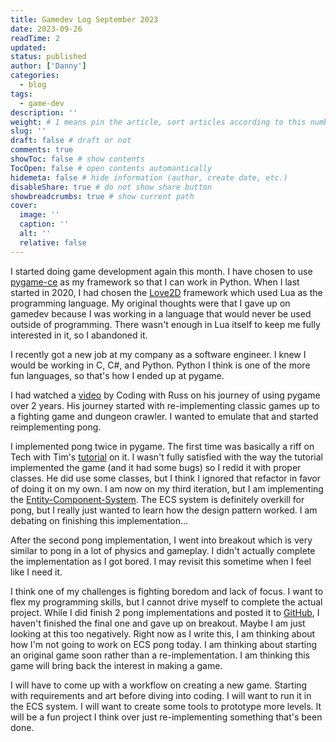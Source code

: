 ```yaml
---
title: Gamedev Log September 2023
date: 2023-09-26
readTime: 2
updated:
status: published
author: ['Danny']
categories:
  - blog
tags:
  - game-dev
description: ''
weight: # 1 means pin the article, sort articles according to this number
slug: ''
draft: false # draft or not
comments: true
showToc: false # show contents
TocOpen: false # open contents automantically
hidemeta: false # hide information (author, create date, etc.)
disableShare: true # do not show share button
showbreadcrumbs: true # show current path
cover:
  image: ''
  caption: ''
  alt: ''
  relative: false
---
```


I started doing game development again this month. I have chosen to use
[pygame-ce](https://pyga.me/) as my framework so that I can work in Python. When
I last started in 2020, I had chosen the [Love2D](https://love2d.org/) framework
which used Lua as the programming language. My original thoughts were that I
gave up on gamedev because I was working in a language that would never be used
outside of programming. There wasn't enough in Lua itself to keep me fully
interested in it, so I abandoned it.

I recently got a new job at my company as a software engineer. I knew I would be
working in C, C#, and Python. Python I think is one of the more fun languages,
so that's how I ended up at pygame.

I had watched a [video](https://www.youtube.com/watch?v=lzHLPaU7UUE) by Coding
with Russ on his journey of using pygame over 2 years. His journey started with
re-implementing classic games up to a fighting game and dungeon crawler. I
wanted to emulate that and started reimplementing pong.

I implemented pong twice in pygame. The first time was basically a riff on Tech
with Tim's [tutorial](https://www.youtube.com/watch?v=vVGTZlnnX3U) on it. I
wasn't fully satisfied with the way the tutorial implemented the game (and it
had some bugs) so I redid it with proper classes. He did use some classes, but I
think I ignored that refactor in favor of doing it on my own. I am now on my
third iteration, but I am implementing the
[Entity-Component-System](https://en.wikipedia.org/wiki/Entity_component_system).
The ECS system is definitely overkill for pong, but I really just wanted to
learn how the design pattern worked. I am debating on finishing this
implementation...

After the second pong implementation, I went into breakout which is very similar
to pong in a lot of physics and gameplay. I didn't actually complete the
implementation as I got bored. I may revisit this sometime when I feel like I
need it.

I think one of my challenges is fighting boredom and lack of focus. I want to
flex my programming skills, but I cannot drive myself to complete the actual
project. While I did finish 2 pong implementations and posted it to
[GitHub](https://github.com/nightconcept/pong-pygame), I haven't finished the
final one and gave up on breakout. Maybe I am just looking at this too
negatively. Right now as I write this, I am thinking about how I'm not going to
work on ECS pong today. I am thinking about starting an original game soon
rather than a re-implementation. I am thinking this game will bring back the
interest in making a game.

I will have to come up with a workflow on creating a new game. Starting with
requirements and art before diving into coding. I will want to run it in the ECS
system. I will want to create some tools to prototype more levels. It will be a
fun project I think over just re-implementing something that's been done.
